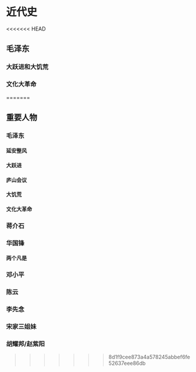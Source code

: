 # 近代史

<<<<<<< HEAD
## 毛泽东

### 大跃进和大饥荒

### 文化大革命
=======
## 重要人物

### 毛泽东

#### 延安整风

#### 大跃进

#### 庐山会议

#### 大饥荒

#### 文化大革命

### 蒋介石

### 华国锋

#### 两个凡是

### 邓小平

### 陈云

### 李先念

### 宋家三姐妹

### 胡耀邦/赵紫阳
>>>>>>> 8d1f9cee873a4a578245abbef6fe52637eee86db
